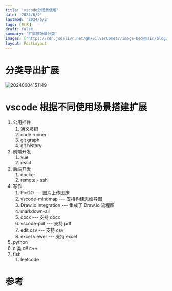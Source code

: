 ```yaml
---
title: 'vscode分场景使用'
date: '2024/6/2'
lastmod: '2024/6/2'
tags: [技术]
draft: false
summary: '扩展按场景分类'
images: ['https://cdn.jsdelivr.net/gh/SilverComet7/image-bed@main/blog/20240604145505.png']
layout: PostLayout
---
```


# 分类导出扩展

![20240604151149](https://cdn.jsdelivr.net/gh/SilverComet7/image-bed@main/blog/20240604151149.png)

# vscode 根据不同使用场景搭建扩展

1. 公用插件
   1. 通义灵码
   2. code runner
   3. git graph
   4. git history
2. 前端开发
   1. vue
   2. react
3. 后端开发
   1. docker
   2. remote - ssh
4. 写作
   1. PicGO --- 图片上传图床
   2. vscode-mindmap --- 支持构建思维导图
   3. Draw.io Integration --- 集成了 Draw.io 流程图
   4. markdown-all
   5. docx --- 支持 docx
   6. vscode-pdf --- 支持 pdf
   7. edit csv --- 支持 csv
   8. excel viewer --- 支持 excel
5. python
6. c 类 c# c++
7. fish
   1. leetcode

# 参考
